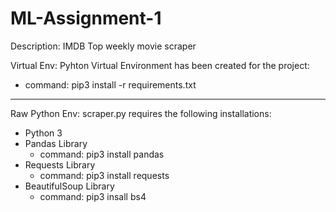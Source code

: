 # ML-Assignment-1
Description: IMDB Top weekly movie scraper 

Virtual Env: Pyhton Virtual Environment has been created for the project:
- command: pip3 install -r requirements.txt

-------------------------------------------------------------------------

Raw Python Env: scraper.py requires the following installations:
- Python 3
- Pandas Library 
  - command: pip3 install pandas
- Requests Library
  - command: pip3 install requests 
- BeautifulSoup Library
  - command: pip3 insall bs4

